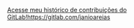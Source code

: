 [Acesse meu histórico de contribuições do GitLab!](https://gitlab.com/janioareias)https://gitlab.com/janioareias
